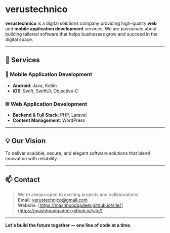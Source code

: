 # verustechnico

**verustechnico** is a digital solutions company providing high-quality **web** and **mobile application development** services. We are passionate about building tailored software that helps businesses grow and succeed in the digital space.

---

## 🚀 Services

### 📱 Mobile Application Development
- **Android**: Java, Kotlin
- **iOS**: Swift, SwiftUI, Objective-C

### 🌐 Web Application Development
- **Backend & Full Stack**: PHP, Laravel
- **Content Management**: WordPress

---

## 💡 Our Vision
To deliver scalable, secure, and elegant software solutions that blend innovation with reliability.

---

## 📫 Contact
> We're always open to exciting projects and collaborations.  
> **Email**: verustechnico@gmail.com  
> **Website**: [https://mashhoodqadeer.github.io/site/](https://mashhoodqadeer.github.io/site/)

---

**Let's build the future together — one line of code at a time.**
